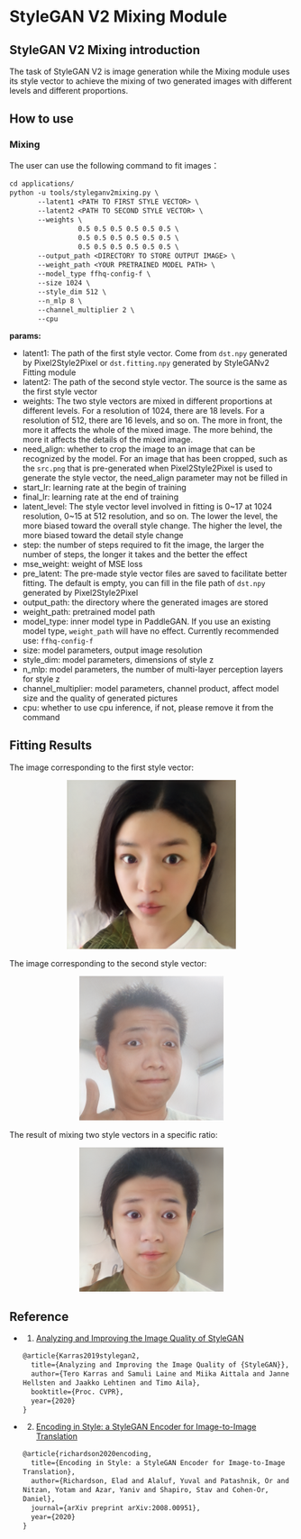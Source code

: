 # StyleGAN V2 Mixing Module

## StyleGAN V2 Mixing introduction

The task of StyleGAN V2 is image generation while the Mixing module uses its style vector to achieve the mixing of two generated images with different levels and different proportions.

## How to use

### Mixing


The user can use the following command to fit images：

```
cd applications/
python -u tools/styleganv2mixing.py \
       --latent1 <PATH TO FIRST STYLE VECTOR> \
       --latent2 <PATH TO SECOND STYLE VECTOR> \
       --weights \
                 0.5 0.5 0.5 0.5 0.5 0.5 \
                 0.5 0.5 0.5 0.5 0.5 0.5 \
                 0.5 0.5 0.5 0.5 0.5 0.5 \
       --output_path <DIRECTORY TO STORE OUTPUT IMAGE> \
       --weight_path <YOUR PRETRAINED MODEL PATH> \
       --model_type ffhq-config-f \
       --size 1024 \
       --style_dim 512 \
       --n_mlp 8 \
       --channel_multiplier 2 \
       --cpu
```

**params:**
- latent1: The path of the first style vector. Come from `dst.npy` generated by Pixel2Style2Pixel or `dst.fitting.npy` generated by StyleGANv2 Fitting module
- latent2: The path of the second style vector. The source is the same as the first style vector
- weights: The two style vectors are mixed in different proportions at different levels. For a resolution of 1024, there are 18 levels. For a resolution of 512, there are 16 levels, and so on.
  The more in front, the more it affects the whole of the mixed image. The more behind, the more it affects the details of the mixed image.
- need_align: whether to crop the image to an image that can be recognized by the model. For an image that has been cropped, such as the `src.png` that is pre-generated when Pixel2Style2Pixel is used to generate the style vector, the need_align parameter may not be filled in
- start_lr: learning rate at the begin of training
- final_lr: learning rate at the end of training
- latent_level: The style vector level involved in fitting is 0~17 at 1024 resolution, 0~15 at 512 resolution, and so on. The lower the level, the more biased toward the overall style change. The higher the level, the more biased toward the detail style change
- step: the number of steps required to fit the image, the larger the number of steps, the longer it takes and the better the effect
- mse_weight: weight of MSE loss
- pre_latent: The pre-made style vector files are saved to facilitate better fitting. The default is empty, you can fill in the file path of `dst.npy` generated by Pixel2Style2Pixel
- output_path: the directory where the generated images are stored
- weight_path: pretrained model path
- model_type: inner model type in PaddleGAN. If you use an existing model type, `weight_path` will have no effect.
  Currently recommended use: `ffhq-config-f`
- size: model parameters, output image resolution
- style_dim: model parameters, dimensions of style z
- n_mlp: model parameters, the number of multi-layer perception layers for style z
- channel_multiplier: model parameters, channel product, affect model size and the quality of generated pictures
- cpu: whether to use cpu inference, if not, please remove it from the command

## Fitting Results

The image corresponding to the first style vector:

<div align="center">
    <img src="../../imgs/stylegan2fitting-sample.png" width="300"/>
</div>

The image corresponding to the second style vector:

<div align="center">
    <img src="../../imgs/stylegan2fitting-sample2.png" width="256"/>
</div>

The result of mixing two style vectors in a specific ratio:

<div align="center">
    <img src="../../imgs/stylegan2mixing-sample.png" width="256"/>
</div>

## Reference

- 1. [Analyzing and Improving the Image Quality of StyleGAN](https://arxiv.org/abs/1912.04958)

  ```
  @article{Karras2019stylegan2,
    title={Analyzing and Improving the Image Quality of {StyleGAN}},
    author={Tero Karras and Samuli Laine and Miika Aittala and Janne Hellsten and Jaakko Lehtinen and Timo Aila},
    booktitle={Proc. CVPR},
    year={2020}
  }
  ```
- 2. [Encoding in Style: a StyleGAN Encoder for Image-to-Image Translation](hhttps://arxiv.org/abs/2008.00951)

  ```
  @article{richardson2020encoding,
    title={Encoding in Style: a StyleGAN Encoder for Image-to-Image Translation},
    author={Richardson, Elad and Alaluf, Yuval and Patashnik, Or and Nitzan, Yotam and Azar, Yaniv and Shapiro, Stav and Cohen-Or, Daniel},
    journal={arXiv preprint arXiv:2008.00951},
    year={2020}
  }
  ```
